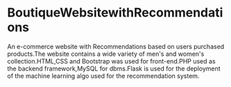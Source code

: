 # BoutiqueWebsitewithRecommendations
An e-commerce website with Recommendations based on users purchased products.The website contains a wide variety of men's and women's collection.HTML,CSS and Bootstrap was used for front-end.PHP used as the backend framework,MySQL for dbms.Flask is used for the deployment of the machine learning algo used for the recommendation system.
